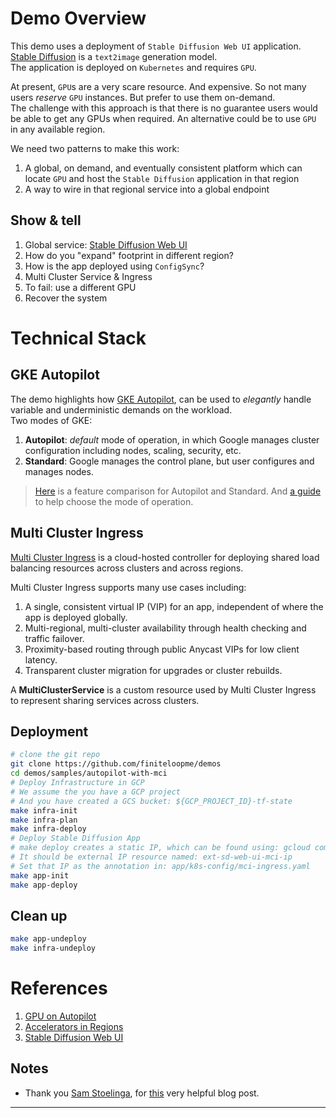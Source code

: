 
# Demo Overview

This demo uses a deployment of `Stable Diffusion Web UI` application.  [Stable Diffusion][3] is a `text2image` generation model.  
The application is deployed on `Kubernetes` and requires `GPU`.

At present, `GPU`s are a very scare resource.  And expensive.  So not many users _reserve_ `GPU` instances.  But prefer to use them on-demand.  
The challenge with this approach is that there is no guarantee users would be able to get any GPUs when required.  An alternative could be to use `GPU` in any available region.

We need two patterns to make this work:  

1. A global, on demand, and eventually consistent platform which can locate `GPU` and host the `Stable Diffusion` application in that region
2. A way to wire in that regional service into a global endpoint

## Show & tell

1. Global service: [Stable Diffusion Web UI][10]
2. How do you "expand" footprint in different region?
3. How is the app deployed using `ConfigSync`?
4. Multi Cluster Service & Ingress
5. To fail: use a different GPU
6. Recover the system

# Technical Stack

## GKE Autopilot

The demo highlights how [GKE Autopilot][7], can be used to _elegantly_ handle variable and underministic demands on the workload.  
Two modes of GKE:  

1. **Autopilot**: _default_ mode of operation, in which Google manages cluster configuration including nodes, scaling, security, etc.
2. **Standard**: Google manages the control plane, but user configures and manages nodes.

> [Here][8] is a feature comparison for Autopilot and Standard.  And [a guide][9] to help choose the mode of operation.

## Multi Cluster Ingress

[Multi Cluster Ingress][11] is a cloud-hosted controller for deploying shared load balancing resources across clusters and across regions.

Multi Cluster Ingress supports many use cases including:

1. A single, consistent virtual IP (VIP) for an app, independent of where the app is deployed globally.
2. Multi-regional, multi-cluster availability through health checking and traffic failover.
3. Proximity-based routing through public Anycast VIPs for low client latency.
4. Transparent cluster migration for upgrades or cluster rebuilds.

A **MultiClusterService** is a custom resource used by Multi Cluster Ingress to represent sharing services across clusters.

## Deployment

```bash
# clone the git repo
git clone https://github.com/finiteloopme/demos
cd demos/samples/autopilot-with-mci
# Deploy Infrastructure in GCP
# We assume the you have a GCP project
# And you have created a GCS bucket: ${GCP_PROJECT_ID}-tf-state
make infra-init
make infra-plan
make infra-deploy
# Deploy Stable Diffusion App
# make deploy creates a static IP, which can be found using: gcloud compute addresses list
# It should be external IP resource named: ext-sd-web-ui-mci-ip
# Set that IP as the annotation in: app/k8s-config/mci-ingress.yaml
make app-init
make app-deploy
```

## Clean up

```bash
make app-undeploy
make infra-undeploy
```

# References

1. [GPU on Autopilot][1]
2. [Accelerators in Regions][2]
3. [Stable Diffusion Web UI][4]

## Notes

- Thank you [Sam Stoelinga][6], for [this][5] very helpful blog post.

---
[1]: https://cloud.google.com/kubernetes-engine/docs/how-to/autopilot-gpus
[2]: https://cloud.google.com/vertex-ai/docs/general/locations#accelerators
[3]: https://stability.ai/blog/stable-diffusion-public-release
[4]: https://github.com/AUTOMATIC1111/stable-diffusion-webui
[5]: https://samos-it.com/posts/deploying-stable-diffusion-gke-autopilot.html
[6]: https://github.com/samos123/
[7]: https://cloud.google.com/kubernetes-engine/docs/concepts/autopilot-overview
[8]: https://cloud.google.com/kubernetes-engine/docs/resources/autopilot-standard-feature-comparison
[9]: https://cloud.google.com/kubernetes-engine/docs/concepts/choose-cluster-mode
[10]: http://sd.kunall.demo.altostrat.com/
[11]: https://cloud.google.com/kubernetes-engine/docs/concepts/multi-cluster-ingress